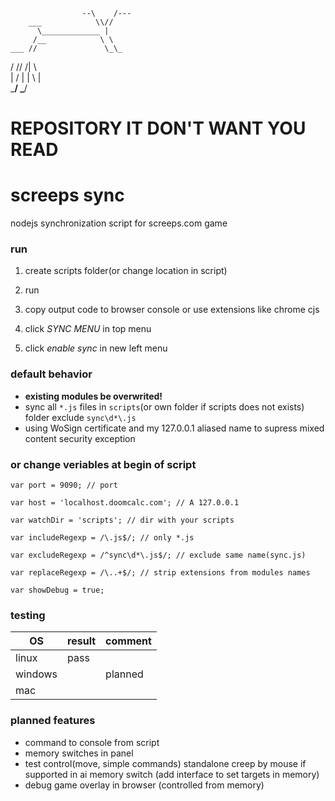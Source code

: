                                             
                    --\    /---             
        ___            \\//                 
          \_____________ |                  
         /__            \ \                 
    ___ //               \_\_               
   /  /\/                /\| \              
  |  /  |               |  \  |             
   \___/                 \___/              

REPOSITORY IT DON'T WANT YOU READ
=================================

screeps sync
===

nodejs synchronization script for screeps.com game

### run

1. create scripts folder(or change location in script)

2. run

3. copy output code to browser console or use extensions like chrome cjs

4. click *SYNC MENU* in top menu

5. click *enable sync* in new left menu

### default behavior

* **existing modules be overwrited!**
* sync all `*.js` files in `scripts`(or own folder if scripts does not exists) folder exclude `sync\d*\.js`
* using WoSign certificate and my 127.0.0.1 aliased name to supress mixed content security exception

### or change veriables at begin of script

`var port = 9090; // port`

`var host = 'localhost.doomcalc.com'; // A 127.0.0.1`

`var watchDir = 'scripts'; // dir with your scripts`

`var includeRegexp = /\.js$/; // only *.js`

`var excludeRegexp = /^sync\d*\.js$/; // exclude same name(sync.js)`

`var replaceRegexp = /\..+$/; // strip extensions from modules names`

`var showDebug = true;`

### testing

| OS      | result  | comment     |
|---------|---------|-------------|
| linux   | pass    |             |
| windows |         | planned     |
| mac     |         |             |

### planned features

* command to console from script
* memory switches in panel
* test control(move, simple commands) standalone creep by mouse if supported in ai memory switch (add interface to set targets in memory)
* debug game overlay in browser (controlled from memory)

